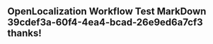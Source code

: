 <properties
ms.topic="hero-topic1"
ms.test1="hero-topic"
ms.test2="test"/>

## OpenLocalization Workflow Test MarkDown 39cdef3a-60f4-4ea4-bcad-26e9ed6a7cf3 thanks!
